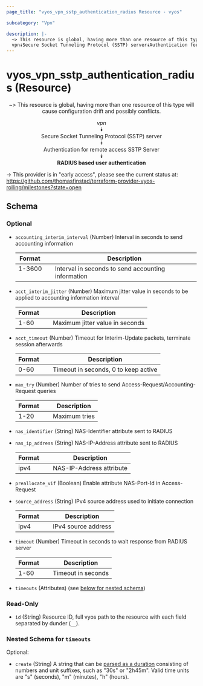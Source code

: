 ```yaml
---
page_title: "vyos_vpn_sstp_authentication_radius Resource - vyos"

subcategory: "Vpn"

description: |- 
  ~> This resource is global, having more than one resource of this type will cause configuration drift and possibly conflicts.
  vpn⯯Secure Socket Tunneling Protocol (SSTP) server⯯Authentication for remote access SSTP Server⯯RADIUS based user authentication
---
```


# vyos_vpn_sstp_authentication_radius (Resource)
<center>

~> This resource is global, having more than one resource of this type will cause configuration drift and possibly conflicts.

*vpn*  
⯯  
Secure Socket Tunneling Protocol (SSTP) server  
⯯  
Authentication for remote access SSTP Server  
⯯  
**RADIUS based user authentication**


</center>

-> This provider is in "early access", please see the current status at: https://github.com/thomasfinstad/terraform-provider-vyos-rolling/milestones?state=open

## Schema

### Optional

- `accounting_interim_interval` (Number) Interval in seconds to send accounting information

    |Format  &emsp;|Description                                         |
    |----------|------------------------------------------------------|
    |1-3600  &emsp;|Interval in seconds to send accounting information  |
- `acct_interim_jitter` (Number) Maximum jitter value in seconds to be applied to accounting information interval

    |Format  &emsp;|Description                      |
    |----------|-----------------------------------|
    |1-60    &emsp;|Maximum jitter value in seconds  |
- `acct_timeout` (Number) Timeout for Interim-Update packets, terminate session afterwards

    |Format  &emsp;|Description                           |
    |----------|----------------------------------------|
    |0-60    &emsp;|Timeout in seconds, 0 to keep active  |
- `max_try` (Number) Number of tries to send Access-Request/Accounting-Request queries

    |Format  &emsp;|Description    |
    |----------|-----------------|
    |1-20    &emsp;|Maximum tries  |
- `nas_identifier` (String) NAS-Identifier attribute sent to RADIUS
- `nas_ip_address` (String) NAS-IP-Address attribute sent to RADIUS

    |Format  &emsp;|Description               |
    |----------|----------------------------|
    |ipv4    &emsp;|NAS-IP-Address attribute  |
- `preallocate_vif` (Boolean) Enable attribute NAS-Port-Id in Access-Request
- `source_address` (String) IPv4 source address used to initiate connection

    |Format  &emsp;|Description          |
    |----------|-----------------------|
    |ipv4    &emsp;|IPv4 source address  |
- `timeout` (Number) Timeout in seconds to wait response from RADIUS server

    |Format  &emsp;|Description         |
    |----------|----------------------|
    |1-60    &emsp;|Timeout in seconds  |
- `timeouts` (Attributes) (see [below for nested schema](#nestedatt--timeouts))

### Read-Only

- `id` (String) Resource ID, full vyos path to the resource with each field separated by dunder (`__`).

<a id="nestedatt--timeouts"></a>
### Nested Schema for `timeouts`

Optional:

- `create` (String) A string that can be [parsed as a duration](https://pkg.go.dev/time#ParseDuration) consisting of numbers and unit suffixes, such as &#34;30s&#34; or &#34;2h45m&#34;. Valid time units are &#34;s&#34; (seconds), &#34;m&#34; (minutes), &#34;h&#34; (hours).  
